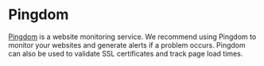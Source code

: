 # Pingdom

[Pingdom](https://www.pingdom.com) is a website monitoring service. We recommend using Pingdom to monitor your websites
and generate alerts if a problem occurs. Pingdom can also be used to validate SSL certificates and track page load times.
